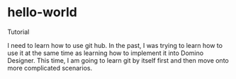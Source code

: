 # hello-world
Tutorial

I need to learn how to use git hub.  In the past, I was trying to learn how to use it at the same time as learning how to implement it into Domino Designer.  This time, I am going to learn git by itself first and then move onto more complicated scenarios.
